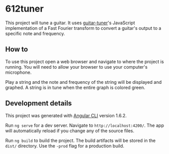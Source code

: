 # 612tuner

This project will tune a guitar. It uses [guitar-tuner](https://github.com/googlearchive/guitar-tuner)'s JavaScript implementation of a Fast Fourier transform to convert a guitar's output to a specific note and frequency.

## How to

To use this project open a web browser and navigate to where the project is running. You will need to allow your browser to use your computer's microphone.

Play a string and the note and frequency of the string will be displayed and graphed. A string is in tune when the entire graph is colored green.

## Development details

This project was generated with [Angular CLI](https://github.com/angular/angular-cli) version 1.6.2.

Run `ng serve` for a dev server. Navigate to `http://localhost:4200/`. The app will automatically reload if you change any of the source files.

Run `ng build` to build the project. The build artifacts will be stored in the `dist/` directory. Use the `-prod` flag for a production build.
